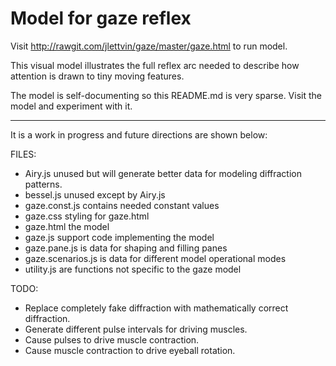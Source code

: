 # Model for gaze reflex

Visit http://rawgit.com/jlettvin/gaze/master/gaze.html to run model.

This visual model illustrates the full reflex arc needed to describe
how attention is drawn to tiny moving features.

The model is self-documenting so this README.md is very sparse.
Visit the model and experiment with it.

<hr />
It is a work in progress and future directions are shown below:

FILES:

* Airy.js unused but will generate better data for modeling diffraction patterns.
* bessel.js unused except by Airy.js
* gaze.const.js contains needed constant values
* gaze.css styling for gaze.html
* gaze.html the model
* gaze.js support code implementing the model
* gaze.pane.js is data for shaping and filling panes
* gaze.scenarios.js is data for different model operational modes
* utility.js are functions not specific to the gaze model

TODO:

* Replace completely fake diffraction with mathematically correct diffraction.
* Generate different pulse intervals for driving muscles.
* Cause pulses to drive muscle contraction.
* Cause muscle contraction to drive eyeball rotation.
